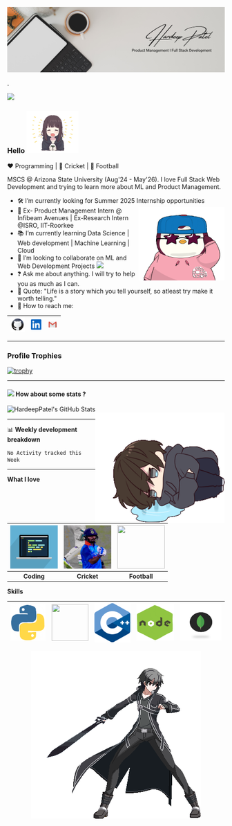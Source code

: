 <p align="center">
  <img src="https://github.com/HardeepPatel/HardeepPatel/blob/main/1.png">
</p>
  
.
  


  ![](https://komarev.com/ghpvc/?username=HardeepPatel&color=blue&style=flat-square&label=PROFILE+VIEWS)

### Hello   <img src="https://github.com/Amchuz/Amchuz/blob/master/hello.gif" width="120px">
  
:heart: Programming | :black_heart: Cricket | :blue_heart: Football
  
MSCS @ Arizona State University (Aug'24 - May'26). I love Full Stack Web Development and trying to learn more about ML and Product  Management. 

- :hammer_and_wrench: I’m currently looking for Summer 2025 Internship opportunities <img align="right" src="https://github.com/HardeepPatel/HardeepPatel/blob/main/glitch-crypto.gif" width="200" height="170">
- :office: Ex- Product Management Intern @ Infibeam Avenues | Ex-Research Intern @ISRO, IIT-Roorkee
- :books: I’m currently learning Data Science | Web development | Machine Learning | Cloud
- :handshake: I’m looking to collaborate on ML and Web Development Projects <img src="https://media.giphy.com/media/WUlplcMpOCEmTGBtBW/giphy.gif" width="30">
- :question: Ask me about anything. I will try to help you as much as I can.
- :microphone: Quote: "Life is a story which you tell yourself, so atleast try make it worth telling."
- :car: How to reach me:

| [<img src="https://github.com/HardeepPatel/HardeepPatel/blob/main/icons8-github-94.png" alt="github logo" width="34">](https://github.com/HardeepPatel) |  [<img src="https://github.com/HardeepPatel/HardeepPatel/blob/main/linkedin.jpeg" alt="linkedin logo" width="24">](https://www.linkedin.com/in/hardeep-patel/) |  [<img src="https://github.com/HardeepPatel/HardeepPatel/blob/main/gmail.jpeg" alt="gmail logo" width="24">](hardeeppatel79967@gmail.com)
|---|---|---|

----
### Profile Trophies

[![trophy](https://github-profile-trophy.vercel.app/?username=HardeepPatel)](https://github.com/ryo-ma/github-profile-trophy)

----

#### <img src="https://media.giphy.com/media/VgCDAzcKvsR6OM0uWg/giphy.gif" width="50"> How about some stats ?
  
  
![HardeepPatel's GitHub Stats](https://github-readme-stats.vercel.app/api?username=HardeepPatel&show_icons=true&theme=highcontrast)<img align="right" src="https://github.com/HardeepPatel/HardeepPatel/blob/main/llorando.gif" width="300" height="255">
 
-------

📊 **Weekly development breakdown**
<!--START_SECTION:waka-->
```text
No Activity tracked this Week
```
<!--END_SECTION:waka-->

-----
  
  
**What I love**

| <img src=https://github.com/HardeepPatel/HardeepPatel/blob/main/coding.gif width="110" height="100"> | <img src=https://github.com/HardeepPatel/HardeepPatel/blob/main/kohli.gif width="110" height="100"> | <img src=https://github.com/HardeepPatel/HardeepPatel/blob/main/ronaldo-sigma-ronaldo.gif width="110" height="100"> | 
| :---: | :---: | :---: |
| <b>Coding</b> | <b>Cricket</b> | <b>Football</b> |

  
**Skills** 

| <img src=https://github.com/HardeepPatel/HardeepPatel/blob/main/python.gif width="85" height="85"> | <img src=https://github.com/HardeepPatel/HardeepPatel/blob/main/react.gif width="85" height="85"> | <img src=https://github.com/HardeepPatel/HardeepPatel/blob/main/c-plus-plus-logo.png width="85" height="90"> |<img src=https://github.com/HardeepPatel/HardeepPatel/blob/main/nodejs.gif width="90" height="85"></a> | <img src=https://github.com/HardeepPatel/HardeepPatel/blob/main/mongodb.gif width="100" height="85"> |  
| :---: | :---: | :---: | :---: | :---: |


  
<p align="center">
 <img src="https://github.com/HardeepPatel/HardeepPatel/blob/main/sword-art-online-sao.gif">
</p>
